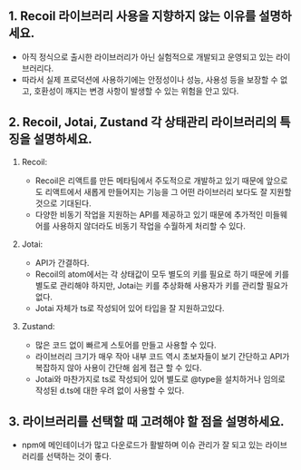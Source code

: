 ## 1. Recoil 라이브러리 사용을 지향하지 않는 이유를 설명하세요.
- 아직 정식으로 출시한 라이브러리가 아닌 실험적으로 개발되고 운영되고 있는 라이브러리다.
- 따라서 실제 프로덕션에 사용하기에는 안정성이나 성능, 사용성 등을 보장할 수 없고, 호환성이 깨지는 변경 사항이 발생할 수 있는 위험을 안고 있다.

## 2. Recoil, Jotai, Zustand 각 상태관리 라이브러리의 특징을 설명하세요.
1. Recoil: 
   - Recoil은 리액트를 만든 메타팀에서 주도적으로 개발하고 있기 때문에 앞으로도 리액트에서 새롭게 만들어지는 기능을 그 어떤 라이브러리 보다도 잘 지원할 것으로 기대된다.
   - 다양한 비동기 작업을 지원하는 API를 제공하고 있기 때문에 추가적인 미들웨어를 사용하지 않더라도 비동기 작업을 수월하게 처리할 수 있다.

2. Jotai: 
   - API가 간결하다.
   - Recoil의 atom에서는 각 상태값이 모두 별도의 키를 필요로 하기 때문에 키를 별도로 관리해야 하지만, Jotai는 키를 추상화해 사용자가 키를 관리할 필요가 없다.
   - Jotai 자체가 ts로 작성되어 있어 타입을 잘 지원하고있다.

3. Zustand:
   - 많은 코드 없이 빠르게 스토어를 만들고 사용할 수 있다.
   - 라이브러리 크기가 매우 작아 내부 코드 역시 초보자들이 보기 간단하고 API가 복잡하지 않아 사용이 간단해 쉽게 접근 할 수 있다.
   - Jotai와 마찬가지로 ts로 작성되어 있어 별도로 @type을 설치하거나 임의로 작성된 d.ts에 대한 우려 없이 사용할 수 있다.

## 3. 라이브러리를 선택할 때 고려해야 할 점을 설명하세요.
- npm에 메인테이너가 많고 다운로드가 활발하며 이슈 관리가 잘 되고 있는 라이브러리를 선택하는 것이 좋다.